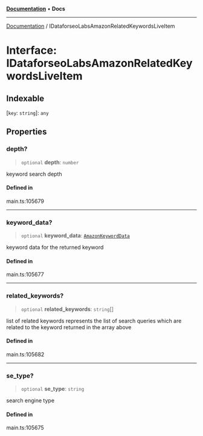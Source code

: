 [**Documentation**](../README.md) • **Docs**

***

[Documentation](../globals.md) / IDataforseoLabsAmazonRelatedKeywordsLiveItem

# Interface: IDataforseoLabsAmazonRelatedKeywordsLiveItem

## Indexable

 \[`key`: `string`\]: `any`

## Properties

### depth?

> `optional` **depth**: `number`

keyword search depth

#### Defined in

main.ts:105679

***

### keyword\_data?

> `optional` **keyword\_data**: [`AmazonKeywordData`](../classes/AmazonKeywordData.md)

keyword data for the returned keyword

#### Defined in

main.ts:105677

***

### related\_keywords?

> `optional` **related\_keywords**: `string`[]

list of related keywords
represents the list of search queries which are related to the keyword returned in the array above

#### Defined in

main.ts:105682

***

### se\_type?

> `optional` **se\_type**: `string`

search engine type

#### Defined in

main.ts:105675
